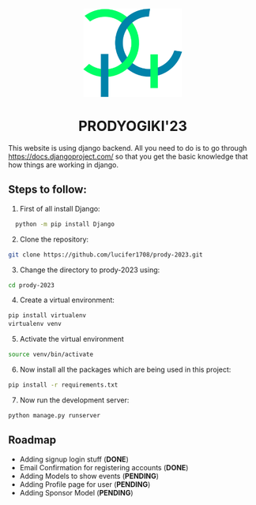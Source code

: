 <p align='center'>
<img width="200" src="static/images/pg.svg" alt="PRODY KA LOGO">
</p>
<h1  color='#00ff59' align='center'>PRODYOGIKI'23</h1>

This website is using django backend. All you need to do is to go through https://docs.djangoproject.com/ so that you get the basic knowledge that how things are working in django.



## Steps to follow:
1. First of all install Django:

```bash
  python -m pip install Django
```
2. Clone the repository:
```bash
git clone https://github.com/lucifer1708/prody-2023.git
```
3. Change the directory to prody-2023 using:
```bash
cd prody-2023
```
4. Create a virtual environment:
```bash
pip install virtualenv
virtualenv venv
```
5. Activate the virtual environment
```bash
source venv/bin/activate
```
6. Now install all the packages which are being used in this project:
```bash
pip install -r requirements.txt
```
7. Now run the development server:
```bash
python manage.py runserver
```




## Roadmap
- Adding signup login stuff (**DONE**)
- Email Confirmation for registering accounts (**DONE**)
- Adding Models to show events (**PENDING**)
- Adding Profile page for user (**PENDING**)
- Adding Sponsor Model (**PENDING**)


